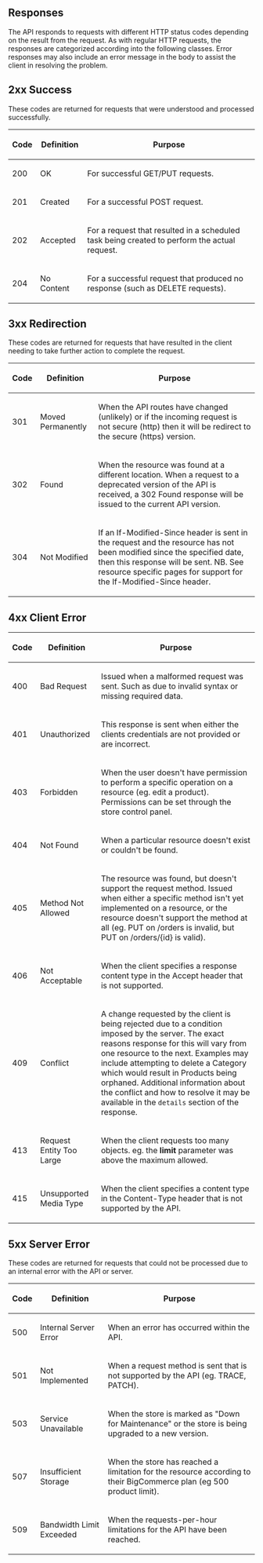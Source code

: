 ## Responses
The API responds to requests with different HTTP status codes depending on the result from the request. As with regular HTTP requests, the responses are categorized according into the following classes. Error responses may also include an error message in the body to assist the client in resolving the problem.

## 2xx Success
These codes are returned for requests that were understood and processed successfully.

<table class="table table-bordered"><thead><tr >
<th  data-column="0"><div class="tablesorter-header-inner"><p> Code </p></div></th>
<th  data-column="1"><div class="tablesorter-header-inner"><p> Definition </p></div></th>
<th  data-column="2"><div class="tablesorter-header-inner"><p> Purpose </p></div></th>
</tr></thead><tbody>

<tr>
<td ><p> 200 </p></td>
<td ><p> OK </p></td>
<td ><p> For successful GET/PUT requests. </p></td>
</tr>
<tr>
<td ><p> 201 </p></td>
<td ><p> Created </p></td>
<td ><p> For a successful POST request. </p></td>
</tr>
<tr>
<td ><p> 202 </p></td>
<td ><p> Accepted </p></td>
<td ><p> For a request that resulted in a scheduled task being created to perform the actual request. </p></td>
</tr>
<tr>
<td ><p> 204 <br class="atl-forced-newline"> </p></td>
<td ><p> No Content <br class="atl-forced-newline"> </p></td>
<td ><p> For a successful request that produced no response (such as DELETE requests). <br class="atl-forced-newline"> </p></td>
</tr>
</tbody></table>

## 3xx Redirection
These codes are returned for requests that have resulted in the client needing to take further action to complete the request.
<table class="table table-bordered"><thead><tr >
<th  data-column="0"><div class="tablesorter-header-inner"><p> Code </p></div></th>
<th  data-column="1"><div class="tablesorter-header-inner"><p> Definition </p></div></th>
<th  data-column="2"><div class="tablesorter-header-inner"><p> Purpose </p></div></th>
</tr></thead><tbody>

<tr>
<td ><p> 301 </p></td>
<td ><p> Moved Permanently </p></td>
<td ><p> When the API routes have changed (unlikely) or if the incoming request is not secure (http) then it will be redirect to the secure (https) version. </p></td>
</tr>
<tr>
<td ><p> 302 <br class="atl-forced-newline"> </p></td>
<td ><p> Found <br class="atl-forced-newline"> </p></td>
<td ><p> When the resource was found at a different location. When a request to a deprecated version of the API is received, a 302 Found response will be issued to the current API version. <br class="atl-forced-newline"> </p></td>
</tr>
<tr>
<td ><p> 304 <br class="atl-forced-newline"> </p></td>
<td ><p> Not Modified <br class="atl-forced-newline"> </p></td>
<td ><p> If an If-Modified-Since header is sent in the request and the resource has not been modified since the specified date, then this response will be sent. NB. See resource specific pages for support for the If-Modified-Since header. <br class="atl-forced-newline"> </p></td>
</tr>
</tbody></table>

## 4xx Client Error
<table class="table table-bordered"><thead><tr >
<th  data-column="0"><div class="tablesorter-header-inner"><p> Code </p></div></th>
<th  data-column="1"><div class="tablesorter-header-inner"><p> Definition </p></div></th>
<th  data-column="2"><div class="tablesorter-header-inner"><p> Purpose </p></div></th>
</tr></thead><tbody>

<tr>
<td ><p> 400 <br class="atl-forced-newline"> </p></td>
<td ><p> Bad Request <br class="atl-forced-newline"> </p></td>
<td ><p> Issued when a malformed request was sent. Such as due to invalid syntax or missing required data. <br class="atl-forced-newline"> </p></td>
</tr>
<tr>
<td ><p> 401 <br class="atl-forced-newline"> </p></td>
<td ><p> Unauthorized <br class="atl-forced-newline"> </p></td>
<td ><p> This response is sent when either the clients credentials are not provided or are incorrect. <br class="atl-forced-newline"> </p></td>
</tr>
<tr>
<td ><p> 403 <br class="atl-forced-newline"> </p></td>
<td ><p> Forbidden <br class="atl-forced-newline"> </p></td>
<td ><p> When the user doesn't have permission to perform a specific operation on a resource (eg. edit a product). Permissions can be set through the store control panel. <br class="atl-forced-newline"> </p></td>
</tr>
<tr>
<td ><p> 404 </p></td>
<td ><p> Not Found </p></td>
<td ><p> When a particular resource doesn't exist or couldn't be found. </p></td>
</tr>
<tr>
<td ><p> 405 <br class="atl-forced-newline"> </p></td>
<td ><p> Method Not Allowed <br class="atl-forced-newline"> </p></td>
<td ><p> The resource was found, but doesn't support the request method. Issued when either a specific method isn't yet implemented on a resource, or the resource doesn't support the method at all (eg. PUT on /orders is invalid, but PUT on /orders/{id} is valid). <br class="atl-forced-newline"> </p></td>
</tr>
<tr>
<td ><p> 406 <br class="atl-forced-newline"> </p></td>
<td ><p> Not Acceptable <br class="atl-forced-newline"> </p></td>
<td ><p> When the client specifies a response content type in the Accept header that is not supported. <br class="atl-forced-newline"> </p></td>
</tr>
<tr>
<td ><p> 409 </p></td>
<td ><p> Conflict </p></td>
<td ><p> A change requested by the client is being rejected due to a condition imposed by the server. The exact reasons response for this will vary from one resource to the next. Examples may include attempting to delete a Category which would result in Products being orphaned. Additional information about the conflict and how to resolve it may be available in the <code>details</code> section of the response. </p></td>
</tr>
<tr>
<td ><p> 413 <br class="atl-forced-newline"> </p></td>
<td ><p> Request Entity Too Large <br class="atl-forced-newline"> </p></td>
<td ><p> When the client requests too many objects. eg. the&nbsp;<strong>limit</strong> parameter was above the maximum allowed. <br class="atl-forced-newline"> </p></td>
</tr>
<tr>
<td ><p> 415 <br class="atl-forced-newline"> </p></td>
<td ><p> Unsupported Media Type <br class="atl-forced-newline"> </p></td>
<td ><p> When the client specifies a content type in the Content-Type header that is not supported by the API. <br class="atl-forced-newline"> </p></td>
</tr>
</tbody></table>

## 5xx Server Error
These codes are returned for requests that could not be processed due to an internal error with the API or server.
<table class="table table-bordered"><thead><tr >
<th  data-column="0"><div class="tablesorter-header-inner"><p> Code </p></div></th>
<th  data-column="1"><div class="tablesorter-header-inner"><p> Definition </p></div></th>
<th  data-column="2"><div class="tablesorter-header-inner"><p> Purpose </p></div></th>
</tr></thead><tbody>

<tr>
<td ><p> 500 </p></td>
<td ><p> Internal Server Error </p></td>
<td ><p> When an error has occurred within the API. </p></td>
</tr>
<tr>
<td ><p> 501 </p></td>
<td ><p> Not Implemented </p></td>
<td ><p> When a request method is sent that is not supported by the API (eg. TRACE, PATCH). </p></td>
</tr>
<tr>
<td ><p> 503 <br class="atl-forced-newline"> </p></td>
<td ><p> Service Unavailable <br class="atl-forced-newline"> </p></td>
<td ><p> When the store is marked as "Down for Maintenance" or the store is being upgraded to a new version. <br class="atl-forced-newline"> </p></td>
</tr>
<tr>
<td ><p> 507 <br class="atl-forced-newline"> </p></td>
<td ><p> Insufficient Storage <br class="atl-forced-newline"> </p></td>
<td ><p> When the store has reached a limitation for the resource according to their BigCommerce plan (eg 500 product limit). <br class="atl-forced-newline"> </p></td>
</tr>
<tr>
<td ><p> 509 <br class="atl-forced-newline"> </p></td>
<td ><p> Bandwidth Limit Exceeded <br class="atl-forced-newline"> </p></td>
<td ><p> When the requests-per-hour limitations for the API have been reached. <br class="atl-forced-newline"> </p></td>
</tr>
</tbody></table>